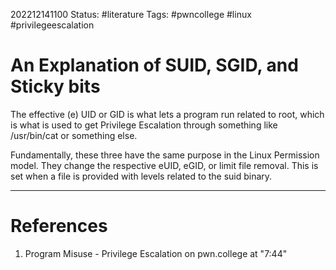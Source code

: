 202212141100
Status: #literature
Tags: #pwncollege #linux #privilegeescalation

# An Explanation of SUID, SGID, and Sticky bits

The effective (e) UID or GID is what lets a program run related to root, which is what is used to get Privilege Escalation through something like /usr/bin/cat or something else.

Fundamentally, these three have the same purpose in the Linux Permission model. They change the respective eUID, eGID, or limit file removal. This is set when a file is provided with levels related to the suid binary.



---
# References
1. Program Misuse - Privilege Escalation on pwn.college at "7:44"
